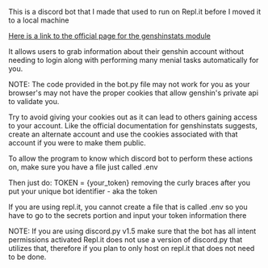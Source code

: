 This is a discord bot that I made that used to run on Repl.it before I moved it to a local machine

[Here is a link to the official page for the genshinstats module](https://github.com/thesadru/genshinstats)

It allows users to grab information about their genshin account without needing to login along with performing many menial tasks automatically for you.

NOTE: The code provided in the bot.py file may not work for you as your browser's may not have the proper cookies that allow genshin's private api to validate you.

Try to avoid giving your cookies out as it can lead to others gaining access to your account.
Like the official documentation for genshinstats suggests, create an alternate account and use the cookies associated with that account if you were to make them public.

To allow the program to know which discord bot to perform these actions on, make sure you have a file just called .env

Then just do:
TOKEN = {your_token}
removing the curly braces after you put your unique bot identifier - aka the token 

If you are using repl.it, you cannot create a file that is called .env so you have to go to the secrets portion and input your token information there

NOTE: If you are using discord.py v1.5 make sure that the bot has all intent permissions activated
Repl.it does not use a version of discord.py that utilizes that, therefore if you plan to only host on repl.it that does not need to be done.
